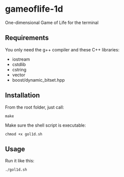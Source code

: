 # gameoflife-1d

One-dimensional Game of Life for the terminal

## Requirements

You only need the g++ compiler and these C++ libraries:

* iostream
* cstdlib
* cstring
* vector
* boost/dynamic_bitset.hpp

## Installation

From the root folder, just call:

    make

Make sure the shell script is executable:

	chmod +x gol1d.sh

## Usage

Run it like this:

	./gol1d.sh
